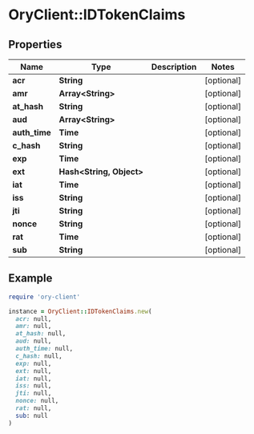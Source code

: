 # OryClient::IDTokenClaims

## Properties

| Name | Type | Description | Notes |
| ---- | ---- | ----------- | ----- |
| **acr** | **String** |  | [optional] |
| **amr** | **Array&lt;String&gt;** |  | [optional] |
| **at_hash** | **String** |  | [optional] |
| **aud** | **Array&lt;String&gt;** |  | [optional] |
| **auth_time** | **Time** |  | [optional] |
| **c_hash** | **String** |  | [optional] |
| **exp** | **Time** |  | [optional] |
| **ext** | **Hash&lt;String, Object&gt;** |  | [optional] |
| **iat** | **Time** |  | [optional] |
| **iss** | **String** |  | [optional] |
| **jti** | **String** |  | [optional] |
| **nonce** | **String** |  | [optional] |
| **rat** | **Time** |  | [optional] |
| **sub** | **String** |  | [optional] |

## Example

```ruby
require 'ory-client'

instance = OryClient::IDTokenClaims.new(
  acr: null,
  amr: null,
  at_hash: null,
  aud: null,
  auth_time: null,
  c_hash: null,
  exp: null,
  ext: null,
  iat: null,
  iss: null,
  jti: null,
  nonce: null,
  rat: null,
  sub: null
)
```


